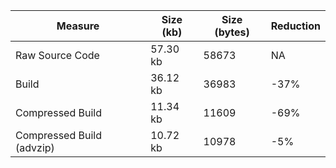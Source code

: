 | Measure | Size (kb) | Size (bytes) | Reduction |
| --- | --- | --- | --- |
| Raw Source Code | 57.30 kb | 58673 | NA |
| Build | 36.12 kb | 36983 | -37% |
| Compressed Build | 11.34 kb | 11609 | -69% |
| Compressed Build (advzip) | 10.72 kb | 10978 | -5% |
